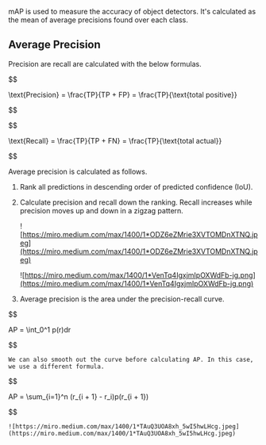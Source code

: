 

mAP is used to measure the accuracy of object detectors. It's calculated as the mean of average precisions found over each class.

## Average Precision
Precision are recall are calculated with the below formulas.

$$

\text{Precision} = \frac{TP}{TP + FP} = \frac{TP}{\text{total positive}}

$$

$$

\text{Recall} = \frac{TP}{TP + FN} = \frac{TP}{\text{total actual}}

$$

Average precision is calculated as follows.
1. Rank all predictions in descending order of predicted confidence (IoU).
2. Calculate precision and recall down the ranking. Recall increases while precision moves up and down in a zigzag pattern.

    ![https://miro.medium.com/max/1400/1*ODZ6eZMrie3XVTOMDnXTNQ.jpeg](https://miro.medium.com/max/1400/1*ODZ6eZMrie3XVTOMDnXTNQ.jpeg)
    
    ![https://miro.medium.com/max/1400/1*VenTq4IgxjmIpOXWdFb-jg.png](https://miro.medium.com/max/1400/1*VenTq4IgxjmIpOXWdFb-jg.png)
    
3. Average precision is the area under the precision-recall curve. 

$$

AP = \int_0^1 p(r)dr

$$

	We can also smooth out the curve before calculating AP. In this case, we use a different formula. 

$$

AP = \sum_{i=1}^n (r_{i + 1} - r_i)p(r_{i + 1})

$$

	![https://miro.medium.com/max/1400/1*TAuQ3UOA8xh_5wI5hwLHcg.jpeg](https://miro.medium.com/max/1400/1*TAuQ3UOA8xh_5wI5hwLHcg.jpeg)
    


